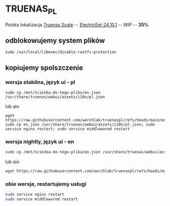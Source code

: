 # TRUENAS<sub>PL</sub>
Polska lokalizacja [Truenas Scale](https://github.com/truenas/) -- [ElectricEel-24.10.1](https://download.truenas.com/TrueNAS-SCALE-ElectricEel/24.10.1/) -- WIP -- **35%**

## odblokowujemy system plików
```Shell
sudo /usr/local/libexec/disable-rootfs-protection
```

## kopiujemy spolszczenie

### wersja stabilna, język ui - pl
```Shell
sudo cp /mnt/ścieżka-do-tego-pliku/en.json /usr/share/truenas/webui/assets/i18n/pl.json
```
lub aio
```Shell
wget https://raw.githubusercontent.com/warchlak/truenaspl/refs/heads/main/en.json; sudo cp en.json /usr/share/truenas/webui/assets/i18n/pl.json; sudo service nginx restart; sudo service middlewared restart
```

### wersja nightly, język ui - en
```sh
sudo cp /mnt/ścieżka-do-tego-pliku/en.json /usr/share/truenas/webui/assets/i18n/
```
lub aio
```sh
wget https://raw.githubusercontent.com/warchlak/truenaspl/refs/heads/main/en.json; sudo cp en.json /usr/share/truenas/webui/assets/i18n/; sudo service nginx restart; sudo service middlewared restart
```

### obie wersje, restartujemy usługi
```sh
sudo service nginx restart
sudo service middlewared restart
```
